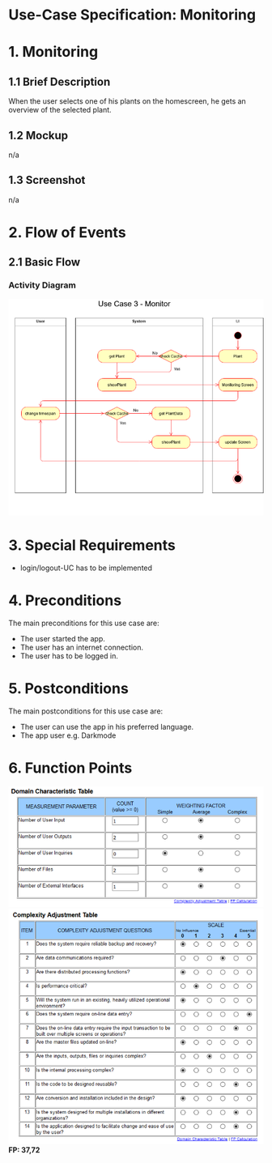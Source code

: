 # Use-Case Specification: Monitoring

# 1. Monitoring

## 1.1 Brief Description
When the user selects one of his plants on the homescreen, he gets an overview of the selected plant.

## 1.2 Mockup
n/a

## 1.3 Screenshot
n/a

# 2. Flow of Events

## 2.1 Basic Flow

### Activity Diagram
![Activity Diagram](https://raw.githubusercontent.com/Kokoloris19097/LazyPlants.dokumentation/master/UC/uc-monitoring.png)

# 3. Special Requirements
- login/logout-UC has to be implemented

# 4. Preconditions
The main preconditions for this use case are:

 - The user started the app.
 - The user has an internet connection.
 - The user has to be logged in.

# 5. Postconditions

The main postconditions for this use case are:

 - The user can use the app in his preferred language.
 - The app user e.g. Darkmode

# 6. Function Points

![Complexity Table](https://raw.githubusercontent.com/Kokoloris19097/LazyPlants.dokumentation/master/Function%20Points/UC7%20Monitor.PNG)
![Monitoring](https://raw.githubusercontent.com/Kokoloris19097/LazyPlants.dokumentation/master/Function%20Points/Complexity%20Table.PNG)
\
**FP: 37,72** 
